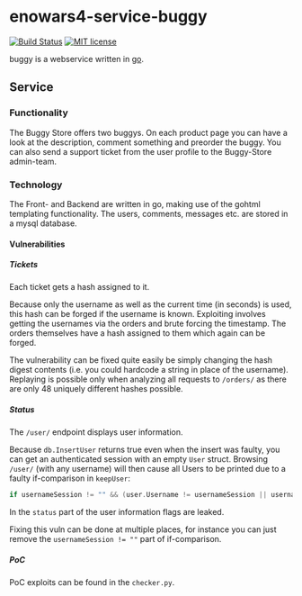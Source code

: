 # enowars4-service-buggy
[![Build Status](https://droneci.sect.tu-berlin.de/api/badges/enowars/enowars4-service-buggy/status.svg)](https://droneci.sect.tu-berlin.de/enowars/enowars4-service-buggy)
[![MIT license](https://img.shields.io/badge/License-MIT-blue.svg)](https://lbesson.mit-license.org/)

buggy is a webservice written in [go](https://golang.org/).

## Service
### Functionality
The Buggy Store offers two buggys. On each product page you can have a look at the description, comment something and preorder the buggy.
You can also send a support ticket from the user profile to the Buggy-Store admin-team.

### Technology
The Front- and Backend are written in go, making use of the gohtml templating functionality. The users, comments, messages etc. are stored in a mysql database.
#### Vulnerabilities
##### Tickets
Each ticket gets a hash assigned to it.

Because only the username as well as the current time (in seconds) is used, this hash can be forged if the username is known.
Exploiting involves getting the usernames via the orders and brute forcing the timestamp. The orders themselves have a hash assigned to them which again can be forged.

The vulnerability can be fixed quite easily be simply changing the hash digest contents (i.e. you could hardcode a string in place of the username). Replaying is possible only when analyzing all requests to `/orders/` as there are only 48 uniquely different hashes possible.

##### Status
The `/user/` endpoint displays user information.

Because `db.InsertUser` returns true even when the insert was faulty, you can get an authenticated session with an empty `User` struct.
Browsing `/user/` (with any username) will then cause all Users to be printed due to a faulty if-comparison in `keepUser`:
```go
if usernameSession != "" && (user.Username != usernameSession || usernameURL != user.Username) {
```

In the `status` part of the user information flags are leaked.

Fixing this vuln can be done at multiple places, for instance you can just remove the `usernameSession != ""` part of if-comparison.

##### PoC
PoC exploits can be found in the `checker.py`.
